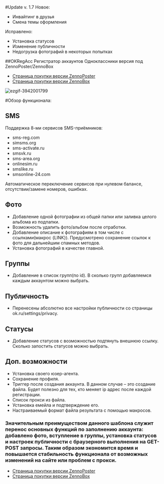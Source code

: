 #Update v. 1.7
Новое:
* Инвайтинг в друзья
* Смена темы оформления

Исправлено:
* Установка статусов
* Изменение публичности
* Недогрузка фотографий в некоторых попытках


##OKRegAcc
Регистратор аккаунтов Одноклассники версия под ZennoPoster/ZennoBox

* [Страница покупки версии ZennoPoster](http://www.oplata.info/asp/pay_wm.asp?id_d=2224864&lang=ru-RU)
* [Страница покупки версии ZennoBox](http://www.oplata.info/asp/pay_wm.asp?id_d=2223506&lang=ru-RU)

![ezgif-3942001799](https://cloud.githubusercontent.com/assets/23078175/20187225/845f29b6-a784-11e6-8fe9-5b04ec1039ff.gif)

#Обзор функционала:

## SMS
Поддержка 8-ми сервисов SMS-приёмников:
* sms-reg.com
* simsms.org
* sms-activate.ru
* smsvk.ru
* sms-area.org
* onlinesim.ru
* smslike.ru
* smsonline-24.com

Автоматическое переключение сервисов при нулевом балансе, отсутствии/замене номеров, ошибках.

## Фото
* Добавление одной фотографии из общей папки или заливка целого альбома из подпапки. 
* Возможность удалить фото/альбом после отработки.
* Добавление описание к фотографиям в том числе с ссылками(макрос {LINK}). Предусмотрено сохранение ссылок к фото для дальнейшим спамных методов.
* Установка фотографий в качестве главной.

## Группы
* Добавление в список групп(по id). В сколько групп добавляемся каждым аккаунтом можно выбрать.

## Публичность
* Перенесены абсолютно все настройки публичности со страницы ok.ru/settings/privacy. 

## Статусы
* Добавление статусов с возможностью подтянуть внешнюю ссылку. Сколько запостить статусов можно выбрать.

## Доп. возможности
* Установка своего юзер-агента.
* Сохранение профиля.
* Триггер после создания аккаунта. В данном случае – это создание файла. Будет полезно для тех, кто меняет ip адрес после каждой регистрации.
* Список прокси из файла.
* Установка емейла и подтверждение его.
* Настраиваемый формат файла результата с помощью макросов.

### Значительным преимуществом данного шаблона служит перенос основных функций по заполнению аккаунта: добавлено фото, вступление в группы, установка статусов и настроек публичности с браузерного выполнения на GET-POST запросы. Таким образом экономится время и повышается стабильность функционала от возможных изменений на сайте или проблем с прокси.

* [Страница покупки версии ZennoPoster](http://www.oplata.info/asp/pay_wm.asp?id_d=2224864&lang=ru-RU)
* [Страница покупки версии ZennoBox](http://www.oplata.info/asp/pay_wm.asp?id_d=2223506&lang=ru-RU)
